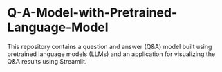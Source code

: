 # Q-A-Model-with-Pretrained-Language-Model
This repository contains a question and answer (Q&amp;A) model built using pretrained language models (LLMs) and an application for visualizing the Q&amp;A results using Streamlit.
